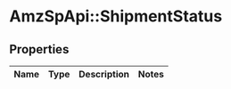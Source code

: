 # AmzSpApi::ShipmentStatus

## Properties
Name | Type | Description | Notes
------------ | ------------- | ------------- | -------------

